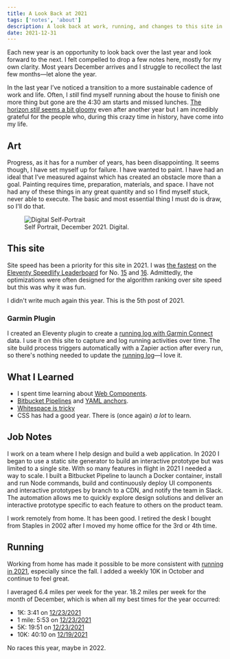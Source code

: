 ```yaml
---
title: A Look Back at 2021
tags: ['notes', 'about']
description: A look back at work, running, and changes to this site in 2021. 
date: 2021-12-31
---
```

Each new year is an opportunity to look back over the last year and look forward to the next. I felt compelled to drop a few notes here, mostly for my own clarity. Most years December arrives and I struggle to recollect the last few months—let alone the year. 

In the last year I’ve noticed a transition to a more sustainable cadence of work and life. Often, I _still_ find myself running about the house to finish one more thing but gone are the 4:30 am starts and missed lunches. [The horizon _still_ seems a bit gloomy](/notes/2020/itll-all-be-over-by-christmas/) even after another year but I am incredibly grateful for the people who, during this crazy time in history, have come into my life. 

## Art
Progress, as it has for a number of years, has been disappointing. It seems though, I have set myself up for failure. I have wanted to paint. I have had an ideal that I’ve measured against which has created an obstacle more than a goal. Painting requires time, preparation, materials, and space. I have not had any of these things in any great quantity and so I find myself stuck, never able to execute. The basic and most essential thing I must do is draw, so I'll do that. 

<figure>
	<img src="https://res.cloudinary.com/joshcrain/image/upload/w_400,q_95,c_scale/joshcrain_io/self-portrait-2021.jpg" alt="Digital Self-Portrait" loading="lazy">
	<figcaption>Self Portrait, December 2021. Digital. </figcaption>
</figure>

## This site
Site speed has been a priority for this site in 2021. I was [the fastest](/notes/2021/the-fastest/) on the [Eleventy Speedlify Leaderboard](https://www.11ty.dev/speedlify/#site-953e66da) for No. [15](https://twitter.com/eleven_ty/status/1424715642884739074) and [16](https://twitter.com/eleven_ty/status/1448348220787249152). Admittedly, the optimizations were often designed for the algorithm ranking over site speed but this was why it was fun. 

I didn't write much again this year. This is the 5th post of 2021. 

### Garmin Plugin
I created an Eleventy plugin to create a [running log with Garmin Connect](/notes/2021/eleventy-garmin-connect/) data. I use it on this site to capture and log running activities over time. The site build process triggers automatically with a Zapier action after every run, so there's nothing needed to update the [running log](/about/running/)—I love it. 

## What I Learned
- I spent time learning about [Web Components](/notes/2021/weeknote-18-2021/).
- [Bitbucket Pipelines](/notes/2021/weeknote-19-2021/) and [YAML anchors](/notes/2021/weeknote-20-2021/).
- [Whitespace is tricky](/notes/2021/whitespace-regex-vscode/)
- CSS has had a good year. There is (once again) _a lot_ to learn. 

## Job Notes
I work on a team where I help design and build a web application. In 2020 I began to use a static site generator to build an interactive prototype but was limited to a single site. With so many features in flight in 2021 I needed a way to scale. I built a Bitbucket Pipeline to launch a Docker container, install and run Node commands, build and continuously deploy UI components and interactive prototypes by branch to a CDN, and notify the team in Slack. The automation allows me to quickly explore design solutions and deliver an interactive prototype specific to each feature to others on the product team. 

I work remotely from home. It has been good. I retired the desk I bought from Staples in 2002 after I moved my home office for the 3rd or 4th time. 

## Running 
Working from home has made it possible to be more consistent with [running in 2021](/about/running/2021/), especially since the fall. I added a weekly 10K in October and continue to feel great. 

I averaged 6.4 miles per week for the year. 18.2 miles per week for the month of December, which is when all my best times for the year occurred: 
- 1K: 3:41 on [12/23/2021](/about/running/2021/#8000744577)
- 1 mile: 5:53 on [12/23/2021](/about/running/2021/#8000744577)
- 5K: 19:51 on [12/23/2021](/about/running/2021/#8000744577)
- 10K: 40:10 on [12/19/2021](/about/running/2021/#7983345732)

No races this year, maybe in 2022. 